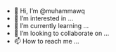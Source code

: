 - 👋 Hi, I’m @muhammawq
- 👀 I’m interested in ...
- 🌱 I’m currently learning ...
- 💞️ I’m looking to collaborate on ...
- 📫 How to reach me ...

<!---
muhammawq/muhammawq is a ✨ special ✨ repository because its `README.md` (this file) appears on your GitHub profile.
You can click the Preview link to take a look at your changes.
--->
